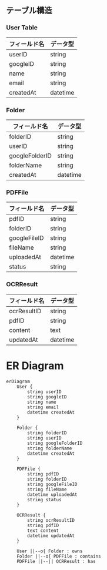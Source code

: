 
## テーブル構造


### User Table
| フィールド名 | データ型 |
|--------------|----------|
| userID       | string   |
| googleID     | string   |
| name         | string   |
| email        | string   |
| createdAt    | datetime |

### Folder
| フィールド名      | データ型 |
|-------------------|----------|
| folderID          | string   |
| userID            | string   |
| googleFolderID    | string   |
| folderName        | string   |
| createdAt         | datetime |

### PDFFile

| フィールド名   | データ型 |
|----------------|----------|
| pdfID          | string   |
| folderID       | string   |
| googleFileID   | string   |
| fileName       | string   |
| uploadedAt     | datetime |
| status         | string   |

### OCRResult

| フィールド名  | データ型 |
|---------------|----------|
| ocrResultID   | string   |
| pdfID         | string   |
| content       | text     |
| updatedAt     | datetime |



# ER Diagram
```mermaid
erDiagram
    User {
        string userID
        string googleID
        string name
        string email
        datetime createdAt
    }

    Folder {
        string folderID
        string userID
        string googleFolderID
        string folderName
        datetime createdAt
    }

    PDFFile {
        string pdfID
        string folderID
        string googleFileID
        string fileName
        datetime uploadedAt
        string status
    }

    OCRResult {
        string ocrResultID
        string pdfID
        text content
        datetime updatedAt
    }

    User ||--o{ Folder : owns
    Folder ||--o{ PDFFile : contains
    PDFFile ||--|| OCRResult : has
```
